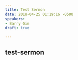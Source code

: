 ```yaml
---
title: Test Sermon
date: 2018-04-25 01:19:16 -0500
speakers:
- Barry Gin
draft: true

---
```

## test-sermon
